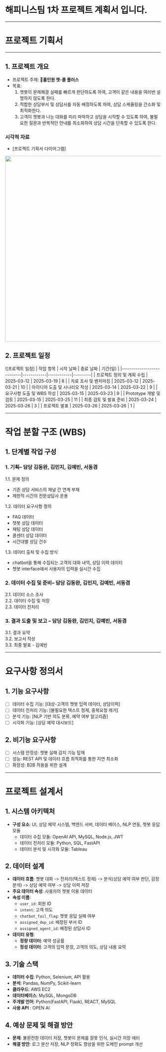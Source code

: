 # 해피니스팀 1차 프로젝트 계획서 입니다. 
-------------------
# 프로젝트 기획서
-------------------
## 1. 프로젝트 개요
- 프로젝트 주제: **🤖홀인원 챗-콜 플러스**
- 목표:
    1. 챗봇이 문제해결 실패를 빠르게 판단하도록 하여, 고객이 같은 내용을 여러번 설명하지 않도록 한다.
    2. 적합한 상담부서 및 상담사를 자동 배정하도록 하여, 상담 스케쥴링을 간소화 및 최적화한다.
    3. 고객이 챗봇과 나눈 대화를 미리 파악하고 상담을 시작할 수 있도록 하여, 불필요한 질문과 반복적인 안내를 최소화하여 상담 시간을 단축할 수 있도록 한다.

  
### 시각적 자료
* [프로젝트 기획서 다이어그램]
  
<img src="https://github.com/user-attachments/assets/4a615173-084f-46e1-bd0f-06c60b5574c4" width="600"/>

## 2. 프로젝트 일정 
![프로젝트 일정]
| 작업 항목                  | 시작 날짜   | 종료 날짜   | 기간(일) |
|---------------------------|------------|------------|---------|
| 프로젝트 정의 및 계획 수립  | 2025-03-12 | 2025-03-19 | 8       |
| 자료 조사 및 벤치마킹       | 2025-03-12 | 2025-03-21 | 10       |
| 아이디어 도출 및 시나리오 작성 | 2025-03-14 | 2025-03-22 | 9       |
| 요구사항 도출 및 WBS 작성   | 2025-03-15 | 2025-03-23 | 9       |
| Prototype 개발 및 검토     | 2025-03-15 | 2025-03-25 | 11       |
| 최종 검토 및 발표 준비     | 2025-03-24 | 2025-03-26 | 3       |
| 프로젝트 발표              | 2025-03-26 | 2025-03-26 | 1       |
 
  --------------------------

# 작업 분할 구조 (WBS)

## 1. 단계별 작업 구성
### 1. 기획– 담당 김동완, 김민지, 김예빈, 서동겸
1.1. 문제 정의
- 기존 상담 서비스의 채널 간 연계 부재
- 제한적 시간의 전문상담사 운용
  
1.2. 데이터 요구사항 정의
- FAQ 데이터
- 챗봇 상담 데이터
- 채팅 상담 데이터
- 콜센터 상담 데이터
- 시간대별 상담 건수
  
1.3. 데이터 출처 및 수집 방식
- chatbot을 통해 수집되는 고객의 대화 내역, 상담 이력 데이터
- 챗봇 interface에서 사용자의 입력을 실시간 수집

### 2. 데이터 수집 및 준비– 담당 김동완, 김민지, 김예빈, 서동겸
2.1. 데이터 소스 조사  
2.2. 데이터 수집 및 저장  
2.3. 데이터 전처리  

### 3. 결과 도출 및 보고 – 담당 김동완, 김민지, 김예빈, 서동겸
3.1. 결과 요약  
3.2. 보고서 작성  
3.3. 최종 발표 - 김예빈

  ------------------------------

# 요구사항 정의서

## 1. 기능 요구사항
- [ ] 데이터 수집 기능: [대상-고객의 챗봇 입력 데이터, 상담이력]
- [ ] 데이터 전처리 기능: [불필요한 텍스트 정제, 중복요청 제거]
- [ ] 분석 기능: [NLP 기반 의도 분류, 예약 여부 알고리즘]
- [ ] 시각화 기능: [상담 예약 대시보드]

## 2. 비기능 요구사항
- [ ] 시스템 안정성: 챗봇 실패 감지 기능 탑재
- [ ] 성능: REST API 및 데이터 흐름 최적화를 통한 지연 최소화
- [ ] 확장성: B2B 적용을 위한 설계

----------------------------

# 프로젝트 설계서

## 1. 시스템 아키텍처
- **구성 요소**: UI, 상담 예약 시스템, 백엔드 서버, 데이터 베이스, NLP 연동, 챗봇 응답 모듈
  - 데이터 수집 모듈: OpenAI  API, MySQL, Node.js, JWT
  - 데이터 전처리 모듈: Python, SQL, FastAPI
  - 데이터 분석 및 시각화 모듈: Tableau

## 2. 데이터 설계
- **데이터 흐름**: 챗봇 대화 -> 전처리(텍스트 정제) -> 분석(상담 예약 여부 판단, 감정 분석) -> 상담 예약 여부 -> 상담 이력 저장
- **주요 데이터 속성**: 사용자의 챗봇 이용 데이터
- **속성 이름**:  
  - `user_id`: 회원 ID  
  - `intent`: 고객 의도  
  - `chatbot_fail_flag`: 챗봇 응답 실패 여부  
  - `assigned_dep_id`: 배정된 부서 ID  
  - `assigned_agent_id`: 배정된 상담사 ID  
- **데이터 유형**:  
  - **정량 데이터**: 예약 성공률  
  - **정성 데이터**: 고객의 입력 문장, 고객의 의도, 상담 내용 요약  

## 3. 기술 스택
- **데이터 수집**: Python, Selenium, API 활용
- **분석**: Pandas, NumPy, Scikit-learn
- **클라우드**: AWS EC2
- **데이터베이스**: MySQL, MongoDB
- **주개발 언어**: Python(FastAPI, Flask), REACT, MySQL
- **사용 API** : OPEN AI

## 4. 예상 문제 및 해결 방안
- **문제**: 불완전한 데이터 저장, 챗봇이 문제를 잘못 인식, 실시간 저장 에러
- **해결 방안**: 로그 분산 저장, NLP 정확도 향상을 위한 도메인 prompt 개선




